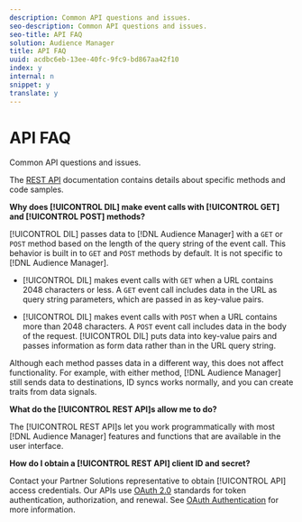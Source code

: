 ```yaml
---
description: Common API questions and issues.
seo-description: Common API questions and issues.
seo-title: API FAQ
solution: Audience Manager
title: API FAQ
uuid: acdbc6eb-13ee-40fc-9fc9-bd867aa42f10
index: y
internal: n
snippet: y
translate: y
---
```


# API FAQ

Common API questions and issues.

<!-- faq_api.xml -->

The [REST API](../c_api/c_rest_api_main/c_rest_api_main.md#concept_B512E6C3410A4304A672588A60A792B1) documentation contains details about specific methods and code samples.

**Why does [!UICONTROL DIL] make event calls with [!UICONTROL GET] and [!UICONTROL POST] methods?**

[!UICONTROL DIL] passes data to [!DNL Audience Manager] with a `GET` or `POST` method based on the length of the query string of the event call. This behavior is built in to `GET` and `POST` methods by default. It is not specific to [!DNL Audience Manager].

* [!UICONTROL DIL] makes event calls with `GET` when a URL contains 2048 characters or less. A `GET` event call includes data in the URL as query string parameters, which are passed in as key-value pairs. 

* [!UICONTROL DIL] makes event calls with `POST` when a URL contains more than 2048 characters. A `POST` event call includes data in the body of the request. [!UICONTROL DIL] puts data into key-value pairs and passes information as form data rather than in the URL query string.

Although each method passes data in a different way, this does not affect functionality. For example, with either method, [!DNL Audience Manager] still sends data to destinations, ID syncs works normally, and you can create traits from data signals.

**What do the [!UICONTROL REST API]s allow me to do?**

The [!UICONTROL REST API]s let you work programmatically with most [!DNL Audience Manager] features and functions that are available in the user interface.

**How do I obtain a [!UICONTROL REST API] client ID and secret?**

Contact your Partner Solutions representative to obtain [!UICONTROL API] access credentials. Our APIs use [OAuth 2.0](http://oauth.net/2/) standards for token authentication, authorization, and renewal. See [OAuth Authentication](../c_api/c_rest_api_main/aam-api-getting-started.md#concept_426EEF5C102049B08C8ECF90FCB41796) for more information. 
